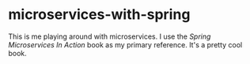# microservices-with-spring

This is me playing around with microservices. I use the *Spring Microservices In Action* book as my primary reference. It's a pretty cool book.
